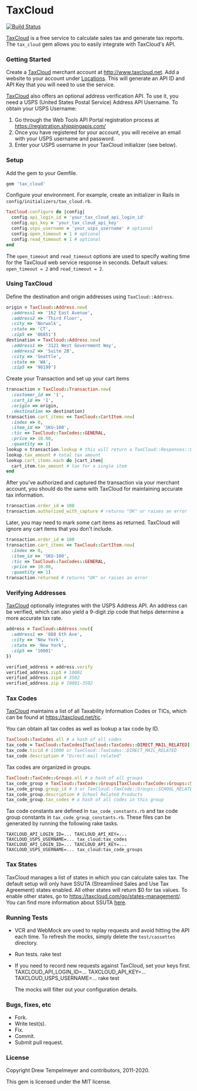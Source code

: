 # TaxCloud

[<img src="https://travis-ci.org/txcrb/tax_cloud.svg?branch=master" alt="Build
Status" />](https://travis-ci.org/txcrb/tax_cloud)

[TaxCloud](http://www.taxcloud.com) is a free service to calculate sales tax
and generate tax reports. The `tax_cloud` gem allows you to easily integrate
with TaxCloud's API.

### Getting Started
Create a [TaxCloud](http://www.taxcloud.com) merchant account at
http://www.taxcloud.net. Add a website to your account under
[Locations](https://taxcloud.net/account/locations). This will generate an API
ID and API Key that you will need to use the service.

[TaxCloud](http://www.taxcloud.com) also offers an optional address
verification API. To use it, you need a USPS (United States Postal Service)
Address API Username. To obtain your USPS Username:
1.  Go through the Web Tools API Portal registration process at
    https://registration.shippingapis.com/
2.  Once you have registered for your account, you will receive an email with
    your USPS username and password.
3.  Enter your USPS username in your TaxCloud initializer (see below).


### Setup
Add the gem to your Gemfile.

```ruby
gem 'tax_cloud'
```

Configure your environment. For example, create an initializer in Rails in
`config/initializers/tax_cloud.rb`.

```ruby
TaxCloud.configure do |config|
  config.api_login_id = 'your_tax_cloud_api_login_id'
  config.api_key = 'your_tax_cloud_api_key'
  config.usps_username = 'your_usps_username' # optional
  config.open_timeout = 1 # optional
  config.read_timeout = 1 # optional
end
```

The `open_timeout` and `read_timeout` options are used to specify waiting time
for the TaxCloud web service response in seconds. Default values:
`open_timeout = 2` and `read_timeout = 2`.

### Using TaxCloud
Define the destination and origin addresses using `TaxCloud::Address`.

```ruby
origin = TaxCloud::Address.new(
  :address1 => '162 East Avenue',
  :address2 => 'Third Floor',
  :city => 'Norwalk',
  :state => 'CT',
  :zip5 => '06851')
destination = TaxCloud::Address.new(
  :address1 => '3121 West Government Way',
  :address2 => 'Suite 2B',
  :city => 'Seattle',
  :state => 'WA',
  :zip5 => '98199')
```

Create your Transaction and set up your cart items

```ruby
transaction = TaxCloud::Transaction.new(
  :customer_id => '1',
  :cart_id => '1',
  :origin => origin,
  :destination => destination)
transaction.cart_items << TaxCloud::CartItem.new(
  :index => 0,
  :item_id => 'SKU-100',
  :tic => TaxCloud::TaxCodes::GENERAL,
  :price => 10.00,
  :quantity => 1)
lookup = transaction.lookup # this will return a TaxCloud::Responses::Lookup instance
lookup.tax_amount # total tax amount
lookup.cart_items.each do |cart_item|
  cart_item.tax_amount # tax for a single item
end
```

After you've authorized and captured the transaction via your merchant
account, you should do the same with TaxCloud for maintaining accurate tax
information.

```ruby
transaction.order_id = 100
transaction.authorized_with_capture # returns "OK" or raises an error
```

Later, you may need to mark some cart items as returned. TaxCloud will ignore
any cart items that you don't include.

```ruby
transaction.order_id = 100
transaction.cart_items << TaxCloud::CartItem.new(
  :index => 0,
  :item_id => 'SKU-100',
  :tic => TaxCloud::TaxCodes::GENERAL,
  :price => 10.00,
  :quantity => 1)
transaction.returned # returns "OK" or raises an error
```

### Verifying Addresses

[TaxCloud](http://www.taxcloud.com) optionally integrates with the USPS
Address API. An address can be verified, which can also yield a 9-digit zip
code that helps determine a more accurate tax rate.

```ruby
address = TaxCloud::Address.new({
  :address1 => '888 6th Ave',
  :city => 'New York',
  :state => 'New York',
  :zip5 => '10001'
})

verified_address = address.verify
verified_address.zip5 # 10001
verified_address.zip4 # 3502
verified_address.zip # 10001-3502
```

### Tax Codes
[TaxCloud](http://www.taxcloud.com) maintains a list of all Taxability
Information Codes or TICs, which can be found at https://taxcloud.net/tic.

You can obtain all tax codes as well as lookup a tax code by ID.

```ruby
TaxCloud::TaxCodes.all # a hash of all codes
tax_code = TaxCloud::TaxCodes[TaxCloud::TaxCodes::DIRECT_MAIL_RELATED]
tax_code.ticid # 11000 or TaxCloud::TaxCodes::DIRECT_MAIL_RELATED
tax_code.description # "Direct-mail related"
```

Tax codes are organized in groups.

```ruby
TaxCloud::TaxCode::Groups.all # a hash of all groups
tax_code_group = TaxCloud::TaxCode::Groups[TaxCloud::TaxCode::Groups::SCHOOL_RELATED_PRODUCTS]
tax_code_group.group_id # 3 or TaxCloud::TaxCode::Groups::SCHOOL_RELATED_PRODUCTS
tax_code_group.description # School Related Products
tax_code_group.tax_codes # a hash of all codes in this group
```

Tax code constants are defined in `tax_code_constants.rb` and tax code group
constants in `tax_code_group_constants.rb`. These files can be generated by
running the following rake tasks.

```
TAXCLOUD_API_LOGIN_ID=... TAXCLOUD_API_KEY=... TAXCLOUD_USPS_USERNAME=... tax_cloud:tax_codes
TAXCLOUD_API_LOGIN_ID=... TAXCLOUD_API_KEY=... TAXCLOUD_USPS_USERNAME=... tax_cloud:tax_code_groups
```

### Tax States
TaxCloud manages a list of states in which you can calculate sales tax. The
default setup will only have SSUTA (Streamlined Sales and Use Tax Agreement)
states enabled. All other states will return $0 for tax values. To enable
other states, go to https://taxcloud.com/go/states-management/. You can find
more information about SSUTA
[here](http://www.streamlinedsalestax.org/index.php?page=About-Us).

### Running Tests
*   VCR and WebMock are used to replay requests and avoid hitting the API each
    time. To refresh the mocks, simply delete the `test/cassettes` directory.
*   Run tests.
        rake test

*   If you need to record new requests against TaxCloud, set your keys first.
        TAXCLOUD_API_LOGIN_ID=... TAXCLOUD_API_KEY=... TAXCLOUD_USPS_USERNAME=... rake test

    The mocks will filter out your configuration details.


### Bugs, fixes, etc
*   Fork.
*   Write test(s).
*   Fix.
*   Commit.
*   Submit pull request.


### License

Copyright Drew Tempelmeyer and contributors, 2011-2020.

This gem is licensed under the MIT license.
